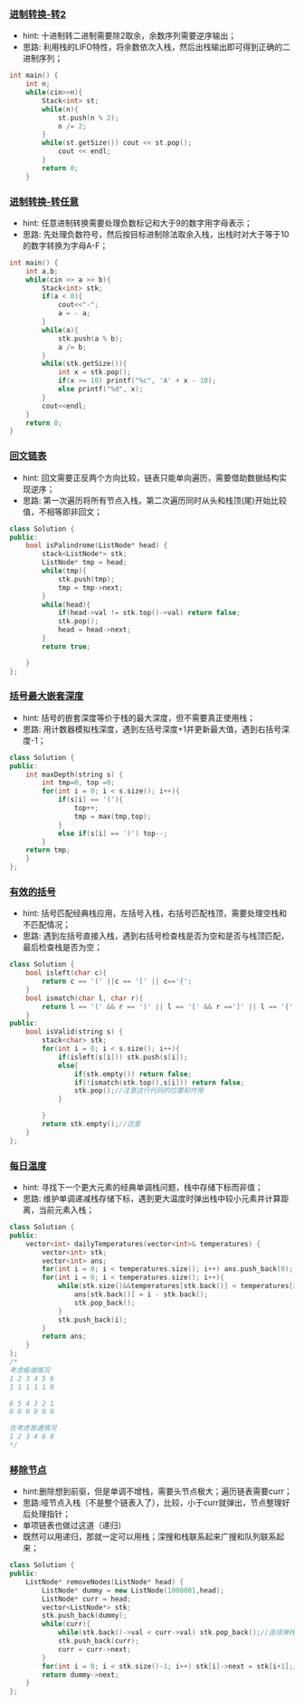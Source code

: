 ### [进制转换-转2](http://acm.hdu.edu.cn/submit.php?pid=2051)
- hint: 十进制转二进制需要除2取余，余数序列需要逆序输出；
- 思路: 利用栈的LIFO特性，将余数依次入栈，然后出栈输出即可得到正确的二进制序列；
```cpp
int main() {
	int n;
	while(cin>>n){
    	Stack<int> st;
		while(n){
			st.push(n % 2);
			n /= 2;
		}
		while(st.getSize()) cout << st.pop();
			cout << endl;
		}
    	return 0;
	}
```

### [进制转换-转任意](https://acm.hdu.edu.cn/submit.php?pid=2051)
- hint: 任意进制转换需要处理负数标记和大于9的数字用字母表示；
- 思路: 先处理负数符号，然后按目标进制除法取余入栈，出栈时对大于等于10的数字转换为字母A-F；
```cpp
int main() {
	int a,b;
	while(cin >> a >> b){
		Stack<int> stk;
		if(a < 0){
			cout<<"-";
			a = - a;
		}
		while(a){
			stk.push(a % b);
			a /= b;
		}
		while(stk.getSize()){
			int x = stk.pop();
			if(x >= 10) printf("%c", 'A' + x - 10);
			else printf("%d", x);
		}
		cout<<endl;
	}
	return 0;
}
```

### [回文链表](https://leetcode.cn/problems/aMhZSa/)
- hint: 回文需要正反两个方向比较，链表只能单向遍历，需要借助数据结构实现逆序；
- 思路: 第一次遍历将所有节点入栈，第二次遍历同时从头和栈顶(尾)开始比较值，不相等即非回文；
```cpp
class Solution {
public:
    bool isPalindrome(ListNode* head) {
        stack<ListNode*> stk;
        ListNode* tmp = head;
        while(tmp){
            stk.push(tmp);
            tmp = tmp->next;
        }
        while(head){
            if(head->val != stk.top()->val) return false;
            stk.pop();
            head = head->next;
        }
        return true;

    }
};
```
### [括号最大嵌套深度](https://leetcode.cn/problems/maximum-nesting-depth-of-the-parentheses/submissions/663018642/)
- hint: 括号的嵌套深度等价于栈的最大深度，但不需要真正使用栈；
- 思路: 用计数器模拟栈深度，遇到左括号深度+1并更新最大值，遇到右括号深度-1；
```cpp
class Solution {
public:
    int maxDepth(string s) {
        int tmp=0, top =0;
        for(int i = 0; i < s.size(); i++){
            if(s[i] == '('){
                top++;
                tmp = max(tmp,top);
            }
            else if(s[i] == ')') top--;
        }
    return tmp;
    }
};
```


### [有效的括号](https://leetcode.cn/problems/valid-parentheses/)
- hint: 括号匹配经典栈应用，左括号入栈，右括号匹配栈顶，需要处理空栈和不匹配情况；
- 思路: 遇到左括号直接入栈，遇到右括号检查栈是否为空和是否与栈顶匹配，最后检查栈是否为空；
```cpp
class Solution {
    bool isleft(char c){
        return c == '(' ||c == '[' || c=='{';
    }
    bool ismatch(char l, char r){
        return l == '(' && r == ')' || l == '[' && r ==']' || l == '{' && r == '}';
    }
public:
    bool isValid(string s) {
        stack<char> stk;
        for(int i = 0; i < s.size(); i++){
            if(isleft(s[i])) stk.push(s[i]);
            else{
                if(stk.empty()) return false;
                if(!ismatch(stk.top(),s[i])) return false;
                stk.pop();//注意这行代码的位置和作用
            }

        }
        return stk.empty();//这里
    }
};
```

### [每日温度](https://leetcode.cn/problems/daily-temperatures/submissions)
- hint: 寻找下一个更大元素的经典单调栈问题，栈中存储下标而非值；
- 思路: 维护单调递减栈存储下标，遇到更大温度时弹出栈中较小元素并计算距离，当前元素入栈；
```cpp
class Solution {
public:
    vector<int> dailyTemperatures(vector<int>& temperatures) {
        vector<int> stk;
        vector<int> ans;
        for(int i = 0; i < temperatures.size(); i++) ans.push_back(0);
        for(int i = 0; i < temperatures.size(); i++){
            while(stk.size()&&temperatures[stk.back()] < temperatures[i]){
                ans[stk.back()] = i - stk.back();
                stk.pop_back();
            }
            stk.push_back(i);
        }
        return ans;
    }
};
/*
考虑极端情况
1 2 3 4 5 6 
1 1 1 1 1 0

6 5 4 3 2 1
0 0 0 0 0 0 

在考虑普通情况
1 2 3 4 6 8 
*/
```

### [移除节点](https://leetcode.cn/problems/remove-nodes-from-linked-list/description/)
- hint:删除想到前驱，但是单调不增栈，需要头节点极大；遍历链表需要curr；
- 思路:哑节点入栈（不是整个链表入了），比较，小于curr就弹出，节点整理好后处理指针；
- 单项链表也做过这道（递归）
- 既然可以用递归，那就一定可以用栈；深搜和栈联系起来广搜和队列联系起来；
```cpp
class Solution {
public:
    ListNode* removeNodes(ListNode* head) {
        ListNode* dummy = new ListNode(1000001,head);
        ListNode* curr = head;
        vector<ListNode*> stk;
        stk.push_back(dummy);
        while(curr){
            while(stk.back()->val < curr->val) stk.pop_back();//连续弹栈，把if改成while
            stk.push_back(curr);
            curr = curr->next;
        }
        for(int i = 0; i < stk.size()-1; i++) stk[i]->next = stk[i+1];//没有这个减一会报错；
        return dummy->next;
    }
};
```
